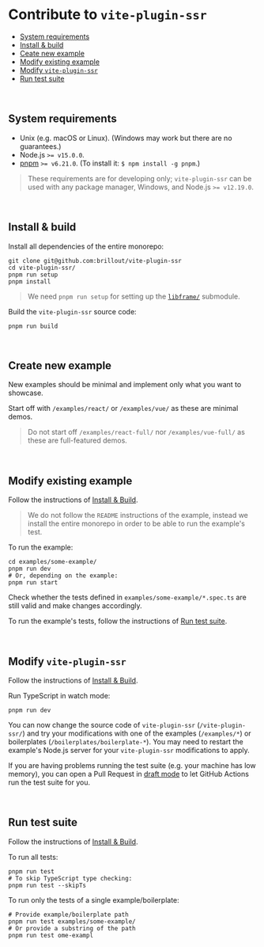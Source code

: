# Contribute to `vite-plugin-ssr`

- [System requirements](#system-requirements)
- [Install & build](#install--build)
- [Ceate new example](#create-new-example)
- [Modify existing example](#modify-existing-example)
- [Modify `vite-plugin-ssr`](#modify-vite-plugin-ssr)
- [Run test suite](#run-test-suite)

<br/>

## System requirements

- Unix (e.g. macOS or Linux). (Windows may work but there are no guarantees.)
- Node.js `>= v15.0.0`.
- [pnpm](https://pnpm.io/) `>= v6.21.0`. (To install it: `$ npm install -g pnpm`.)

> These requirements are for developing only; `vite-plugin-ssr` can be used with any package manager, Windows, and Node.js `>= v12.19.0`.

<br/>

## Install & build

Install all dependencies of the entire monorepo:

```shell
git clone git@github.com:brillout/vite-plugin-ssr
cd vite-plugin-ssr/
pnpm run setup
pnpm install
```

> We need `pnpm run setup` for setting up the [`libframe/`](https://github.com/vikejs/libframe) submodule.

Build the `vite-plugin-ssr` source code:

```shell
pnpm run build
```

<br/>

## Create new example

New examples should be minimal and implement only what you want to showcase.

Start off with `/examples/react/` or `/examples/vue/` as these are minimal demos.

> Do not start off `/examples/react-full/` nor `/examples/vue-full/` as these are full-featured demos.

<br/>

## Modify existing example

Follow the instructions of [Install & Build](#install--build).

> We do not follow the `README` instructions of the example, instead we install the entire monorepo in order to be able to run the example's test.

To run the example:

```shell
cd examples/some-example/
pnpm run dev
# Or, depending on the example:
pnpm run start
```

Check whether the tests defined in `examples/some-example/*.spec.ts` are still valid and make changes accordingly.

To run the example's tests, follow the instructions of [Run test suite](#run-test-suite).

<br/>

## Modify `vite-plugin-ssr`

Follow the instructions of [Install & Build](#install--build).

Run TypeScript in watch mode:

```shell
pnpm run dev
```

You can now change the source code of `vite-plugin-ssr` (`/vite-plugin-ssr/`) and try your modifications with one of the examples (`/examples/*`) or boilerplates (`/boilerplates/boilerplate-*`).
You may need to restart the example's Node.js server for your `vite-plugin-ssr` modifications to apply.

If you are having problems running the test suite (e.g. your machine has low memory),
you can open a Pull Request in
[draft mode](https://docs.github.com/en/github/collaborating-with-pull-requests/proposing-changes-to-your-work-with-pull-requests/changing-the-stage-of-a-pull-request#converting-a-pull-request-to-a-draft)
to let GitHub Actions run the test suite for you.

<br/>

## Run test suite

Follow the instructions of [Install & Build](#install--build).

To run all tests:

```shell
pnpm run test
# To skip TypeScript type checking:
pnpm run test --skipTs
```

To run only the tests of a single example/boilerplate:

```shell
# Provide example/boilerplate path
pnpm run test examples/some-example/
# Or provide a substring of the path
pnpm run test ome-exampl
```

